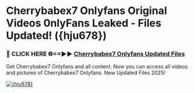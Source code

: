 # Cherrybabex7 Onlyfans Original Videos 0nlyFans Leaked - Files Updated! ({hju678})

<h3>🔴 CLICK HERE 🌐==►► <a href="https://tinyurl.com/ms9xzufz" rel="nofollow">Cherrybabex7 Onlyfans Updated Files</a></h3>

Get Cherrybabex7 Onlyfans and all content. Now you can access all videos and pictures of Cherrybabex7 Onlyfans. New Updated Files 2025!

[![{hju678}](https://i.imgur.com/PQ7UWWw.gif)](https://tinyurl.com/ms9xzufz)